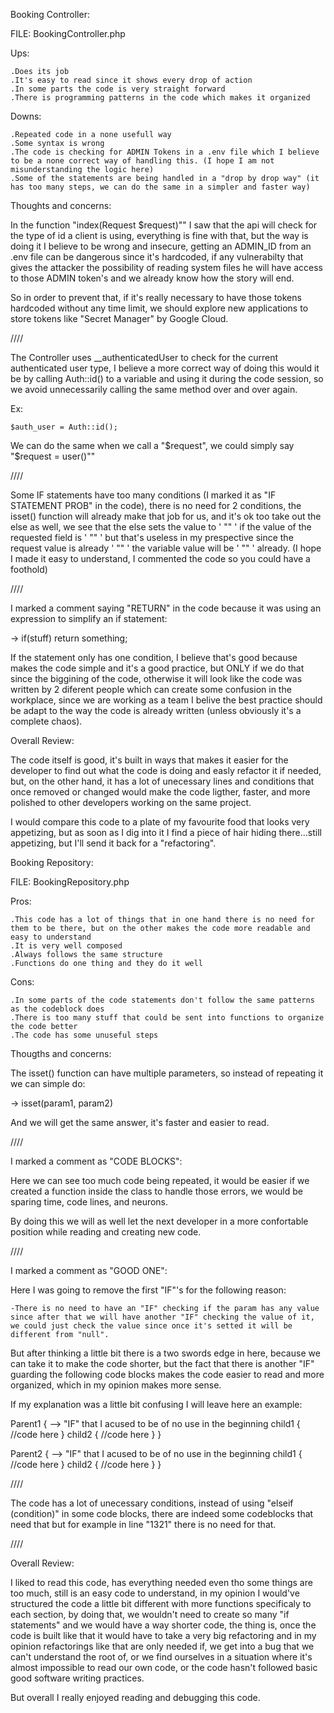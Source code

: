 Booking Controller:

FILE: BookingController.php

Ups:

    .Does its job
    .It's easy to read since it shows every drop of action
    .In some parts the code is very straight forward
    .There is programming patterns in the code which makes it organized

Downs:

    .Repeated code in a none usefull way
    .Some syntax is wrong
    .The code is checking for ADMIN Tokens in a .env file which I believe to be a none correct way of handling this. (I hope I am not misunderstanding the logic here)
    .Some of the statements are being handled in a "drop by drop way" (it has too many steps, we can do the same in a simpler and faster way)



Thoughts and concerns:

In the function "index(Request $request)"" I saw that the api will check for the type of id a client is using, everything is fine with that, but the way is doing it I believe to be wrong and insecure, getting an ADMIN_ID from an .env file can be dangerous since it's hardcoded, if any vulnerabilty that gives the attacker the possibility of reading system files he will have access to those ADMIN token's and we already know how the story will end.

So in order to prevent that, if it's really necessary to have those tokens hardcoded without any time limit, we should explore new applications to store tokens like "Secret Manager" by Google Cloud.


////

The Controller uses __authenticatedUser to check for the current authenticated user type, I believe a more correct way of doing this would it be by calling Auth::id() to a variable and using it during the code session, so we avoid unnecessarily calling the same method over and over again.

Ex:

    $auth_user = Auth::id();

We can do the same when we call a "$request", we could simply say  "$request = user()""

////

Some IF statements have too many conditions (I marked it as "IF STATEMENT PROB" in the code), there is no need for 2 conditions, the isset() function will already make that job for us, and it's ok too take out the else as well, we see that the else sets the value to ' "" ' if the value of the requested field is ' "" ' but that's useless in my prespective since the request value is already ' "" ' the variable value will be ' "" ' already. (I hope I made it easy to understand, I commented the code so you could have a foothold)

////

I marked a comment saying "RETURN" in the code because it was using an expression to simplify an if statement:  

-> if(stuff) return something;

If the statement only has one condition, I believe that's good because makes the code simple and it's a good practice, but ONLY if we do that since the biggining of the code, otherwise it will look like the code was written by 2 diferent people which can create some confusion in the workplace, since we are working as a team I belive the best practice should be adapt to the way the code is already written (unless obviously it's a complete chaos).


Overall Review:

The code itself is good, it's built in ways that makes it easier for the developer to find out what the code is doing and easly refactor it if needed, but, on the other hand, it has a lot of unecessary lines and conditions that once removed or changed would make the code ligther, faster, and more polished to other developers working on the same project.

I would compare this code to a plate of my favourite food that looks very appetizing, but as soon as I dig into it I find a piece of hair hiding there...still appetizing, but I'll send it back for a "refactoring".





Booking Repository:

FILE: BookingRepository.php

Pros:

    .This code has a lot of things that in one hand there is no need for them to be there, but on the other makes the code more readable and easy to understand
    .It is very well composed
    .Always follows the same structure
    .Functions do one thing and they do it well

Cons:

    .In some parts of the code statements don't follow the same patterns as the codeblock does
    .There is too many stuff that could be sent into functions to organize the code better
    .The code has some unuseful steps


Thougths and concerns:

The isset() function can have multiple parameters, so instead of repeating it we can simple do:

-> isset(param1, param2)

And we will get the same answer, it's faster and easier to read.

////

I marked a comment as "CODE BLOCKS":

Here we can see too much code being repeated, it would be easier if we created a function inside the class to handle those errors, we would be sparing time, code lines, and neurons.

By doing this we will as well let the next developer in a more confortable position while reading and creating new code.

////

I marked a comment as "GOOD ONE":

Here I was going to remove the first "IF"'s for the following reason:

    -There is no need to have an "IF" checking if the param has any value since after that we will have another "IF" checking the value of it, we could just check the value since once it's setted it will be different from "null".

But after thinking a little bit there is a two swords edge in here, because we can take it to make the code shorter, but the fact that there is another "IF" guarding the following code blocks makes the code easier to read and more organized, which in my opinion makes more sense.

If my explanation was a little bit confusing I will leave here an example:

Parent1 {    --> "IF" that I acused to be of no use in the beginning
    child1 {
        //code here
    }
    child2 {
        //code here
    }
}

Parent2 { --> "IF" that I acused to be of no use in the beginning
    child1 {
        //code here
    }
    child2 {
        //code here
    }
}

////

The code has a lot of unecessary conditions, instead of using "elseif (condition)" in some code blocks, there are indeed some codeblocks that need that but for example in line "1321" there is no need for that.

////


Overall Review:

I liked to read this code, has everything needed even tho some things are too much, still is an easy code to understand, in my opinion I would've structured the code a little bit different with more functions specificaly to each section, by doing that, we wouldn't need to create so many "if statements" and we would have a way shorter code, the thing is, once the code is built like that it would have to take a very big refactoring and in my opinion refactorings like that are only needed if, we get into a bug that we can't understand the root of, or we find ourselves in a situation where it's almost impossible to read our own code, or the code hasn't followed basic good software writing practices.

But overall I really enjoyed reading and debugging this code.